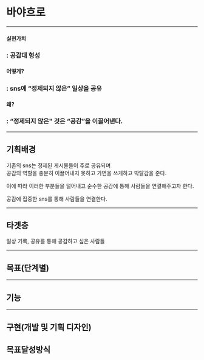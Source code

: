 # 바야흐로

---

#### 실현가치

### : 공감대 형성

#### 어떻게?

### : sns에 “정제되지 않은” 일상을 공유

#### 왜?

### : “정제되지 않은" 것은 “공감”을 이끌어낸다.

---

## 기획배경

기존의 sns는 정제된 게시물들이 주로 공유되며  
공감의 역할을 충분히 이끌어내지 못하고 가면을 쓰게하고 박탈감을 준다.

이에 따라 이러한 부분들을 덜어내고 순수한 공감에 통해 사람들을 연결해주고자 한다.

공감에 집중한 sns를 통해 사람들을 연결한다.

---

## 타겟층

일상 기록, 공유를 통해 공감하고 싶은 사람들

---

## 목표(단계별)

---

## 기능

---

## 구현(개발 및 기획 디자인)

## 목표달성방식
